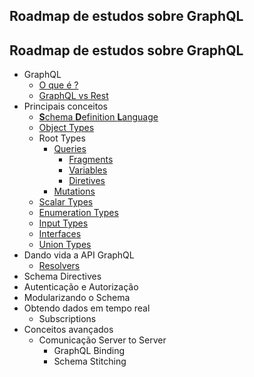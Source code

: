 ## Roadmap de estudos sobre GraphQL
## Roadmap de estudos sobre GraphQL
- GraphQL
    - [O que é ?](https://graphql.org/)
    - [GraphQL vs Rest](https://www.howtographql.com/basics/1-graphql-is-the-better-rest/)
- Principais conceitos
    - [**S**chema **D**efinition **L**anguage](https://www.prisma.io/blog/graphql-sdl-schema-definition-language-6755bcb9ce51/)
    - [Object Types](https://graphql.org/learn/schema/#object-types-and-fields)
    - Root Types
        - [Queries](https://medium.com/trainingcenter/nodejs-apollo-server-e-graphql-parte-1-c3e44dc37b0b#be8c)
            - [Fragments](https://graphql.org/learn/queries/#fragments) 
            - [Variables](https://graphql.org/learn/queries/#variable-definitions)
            - [Diretives](https://graphql.org/learn/queries/#directives) 
        - [Mutations](https://medium.com/trainingcenter/nodejs-apollo-server-e-graphql-parte-1-c3e44dc37b0b#b7b0)
    - [Scalar Types](https://graphql.org/learn/schema/#scalar-types)
    - [Enumeration Types](https://graphql.org/learn/schema/#enumeration-types)
    - [Input Types](https://graphql.org/learn/schema/#input-types)
    - [Interfaces](https://graphql.org/learn/schema/#interfaces)
    - [Union Types](https://graphql.org/learn/schema/#union-types)
- Dando vida a API GraphQL
    - [Resolvers](https://medium.com/trainingcenter/nodejs-apollo-server-e-graphql-parte-1-c3e44dc37b0b#1bcd) 
- Schema Directives
- Autenticação e Autorização
- Modularizando o Schema
- Obtendo dados em tempo real
    - Subscriptions
- Conceitos avançados
    - Comunicação Server to Server
       - GraphQL Binding
       - Schema Stitching
